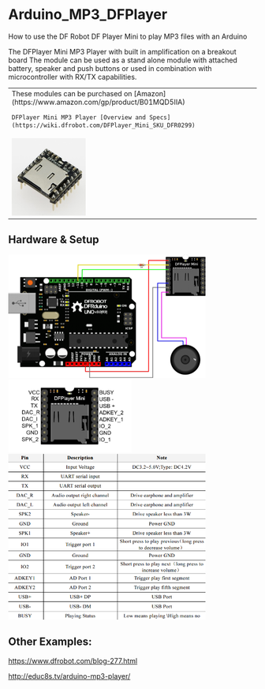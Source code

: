 # Arduino_MP3_DFPlayer
How to use the DF Robot DF Player Mini to play MP3 files with an Arduino

The DFPlayer Mini MP3 Player with built in amplification on a breakout board 
The module can be used as a stand alone module with attached battery, speaker and push buttons or used in combination with microcontroller with RX/TX capabilities.

<table>
  <tr><td>
    These modules can be purchased on [Amazon](https://www.amazon.com/gp/product/B01MQD5IIA)

    DFPlayer Mini MP3 Player [Overview and Specs](https://wiki.dfrobot.com/DFPlayer_Mini_SKU_DFR0299)
  </td></tr>
  <tr><td>
     <img src="./images/DFR0299.jpg" width=150>
  </td></tr>
</table>

## Hardware & Setup

<img src="./images/playerMini.png" width=400>

<img src="./images/miniplayer_pin_map.png" width=250> 
<img src="./images/pin_map_desc_en.png" width=400> 



## Other Examples: 

https://www.dfrobot.com/blog-277.html

http://educ8s.tv/arduino-mp3-player/
